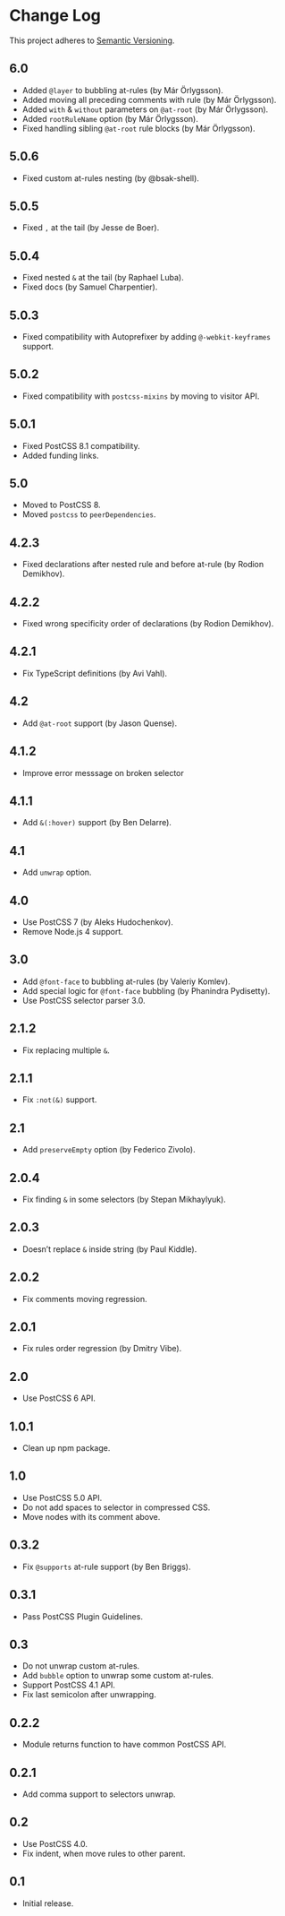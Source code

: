 # Change Log
This project adheres to [Semantic Versioning](http://semver.org/).

## 6.0
* Added `@layer` to bubbling at-rules (by Már Örlygsson).
* Added moving all preceding comments with rule (by Már Örlygsson).
* Added `with` & `without` parameters on `@at-root` (by Már Örlygsson).
* Added `rootRuleName` option (by Már Örlygsson).
* Fixed handling sibling `@at-root` rule blocks (by Már Örlygsson).

## 5.0.6
* Fixed custom at-rules nesting (by @bsak-shell).

## 5.0.5
* Fixed `,` at the tail (by Jesse de Boer).

## 5.0.4
* Fixed nested `&` at the tail (by Raphael Luba).
* Fixed docs (by Samuel Charpentier).

## 5.0.3
* Fixed compatibility with Autoprefixer by adding `@-webkit-keyframes` support.

## 5.0.2
* Fixed compatibility with `postcss-mixins` by moving to visitor API.

## 5.0.1
* Fixed PostCSS 8.1 compatibility.
* Added funding links.

## 5.0
* Moved to PostCSS 8.
* Moved `postcss` to `peerDependencies`.

## 4.2.3
* Fixed declarations after nested rule and before at-rule (by Rodion Demikhov).

## 4.2.2
* Fixed wrong specificity order of declarations (by Rodion Demikhov).

## 4.2.1
* Fix TypeScript definitions (by Avi Vahl).

## 4.2
* Add `@at-root` support (by Jason Quense).

## 4.1.2
* Improve error messsage on broken selector

## 4.1.1
* Add `&(:hover)` support (by Ben Delarre).

## 4.1
* Add `unwrap` option.

## 4.0
* Use PostCSS 7 (by Aleks Hudochenkov).
* Remove Node.js 4 support.

## 3.0
* Add `@font-face` to bubbling at-rules (by Valeriy Komlev).
* Add special logic for `@font-face` bubbling (by Phanindra Pydisetty).
* Use PostCSS selector parser 3.0.

## 2.1.2
* Fix replacing multiple `&`.

## 2.1.1
* Fix `:not(&)` support.

## 2.1
* Add `preserveEmpty` option (by Federico Zivolo).

## 2.0.4
* Fix finding `&` in some selectors (by Stepan Mikhaylyuk).

## 2.0.3
* Doesn’t replace `&` inside string (by Paul Kiddle).

## 2.0.2
* Fix comments moving regression.

## 2.0.1
* Fix rules order regression (by Dmitry Vibe).

## 2.0
* Use PostCSS 6 API.

## 1.0.1
* Clean up npm package.

## 1.0
* Use PostCSS 5.0 API.
* Do not add spaces to selector in compressed CSS.
* Move nodes with its comment above.

## 0.3.2
* Fix `@supports` at-rule support (by Ben Briggs).

## 0.3.1
* Pass PostCSS Plugin Guidelines.

## 0.3
* Do not unwrap custom at-rules.
* Add `bubble` option to unwrap some custom at-rules.
* Support PostCSS 4.1 API.
* Fix last semicolon after unwrapping.

## 0.2.2
* Module returns function to have common PostCSS API.

## 0.2.1
* Add comma support to selectors unwrap.

## 0.2
* Use PostCSS 4.0.
* Fix indent, when move rules to other parent.

## 0.1
* Initial release.

